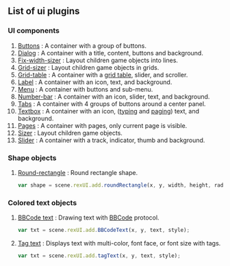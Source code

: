 ## List of ui plugins

### UI components

1. [Buttons](ui-buttons.md) : A container with a group of buttons.
1. [Dialog](ui-dialog.md) : A container with a title, content, buttons and background.
1. [Fix-width-sizer](ui-fixwidthsizer.md) : Layout children game objects into lines.
1. [Grid-sizer](ui-gridsizer.md) : Layout children game objects in grids.
1. [Grid-table](ui-gridtable.md) : A container with a [grid table](gridtable.md), slider, and scroller.
1. [Label](ui-label.md) : A container with an icon, text, and background.
1. [Menu](ui-menu.md) : A container with buttons and sub-menu.
1. [Number-bar](ui-numberbar.md) : A container with an icon, slider, text, and background.
1. [Tabs](ui-tabs.md) : A container with 4 groups of buttons around a center panel.
1. [Textbox](ui-textbox.md) : A container with an icon, ([typing](texttyping.md) and [paging](textpage.md)) text, and background.
1. [Pages](ui-pages.md) : A container with pages, only current page is visible.
1. [Sizer](ui-sizer.md) : Layout children game objects.
1. [Slider](ui-slider.md) : A container with a track, indicator, thumb and background.


### Shape objects

1. [Round-rectangle](shape-roundrectangle.md) : Round rectangle shape.
    ```javascript
    var shape = scene.rexUI.add.roundRectangle(x, y, width, height, radius, fillColor);
    ```

### Colored text objects

1. [BBCode text](bbcodetext.md) : Drawing text with [BBCode](https://en.wikipedia.org/wiki/BBCode) protocol.
    ```javascript
    var txt = scene.rexUI.add.BBCodeText(x, y, text, style);
    ```
1. [Tag text](tagtext.md) : Displays text with multi-color, font face, or font size with tags.
    ```javascript
    var txt = scene.rexUI.add.tagText(x, y, text, style);
    ```
